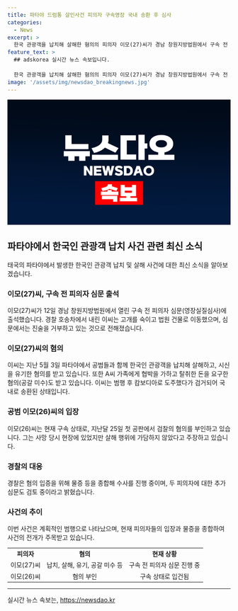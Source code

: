 ```yaml
---
title: 파타야 드럼통 살인사건 피의자 구속영장 국내 송환 후 심사
categories:
  - News
excerpt: >
  한국 관광객을 납치해 살해한 혐의의 피의자 이모(27)씨가 경남 창원지방법원에서 구속 전 피의자 심문에 출석했다. 이모씨는 5월 태국 파타야에서 납치해 살해한 한국 관광객 A(30대)씨의 시신을 유기한 혐의를 받으며, 혐의를 부인 중이다. 이씨는 캄보디아에서 범행 후 검거되어 국내로 송환되었고, 경찰 조사에서 진술을 거부하고 있다. 공범인 26세 이모씨는 혐의를 부인하며 재판을 받고 있다. 경찰은 물증을 토대로 혐의를 입증할 예정이며, 피의자들의 진술과 물증을 종합하여 수사할 예정이라고 밝혔다.
feature_text: >
  ## adskorea 실시간 뉴스 속보입니다.

  한국 관광객을 납치해 살해한 혐의의 피의자 이모(27)씨가 경남 창원지방법원에서 구속 전 피의자 심문에 출석했다. 이모씨는 5월 태국 파타야에서 납치해 살해한 한국 관광객 A(30대)씨의 시신을 유기한 혐의를 받으며, 혐의를 부인 중이다. 이씨는 캄보디아에서 범행 후 검거되어 국내로 송환되었고, 경찰 조사에서 진술을 거부하고 있다. 공범인 26세 이모씨는 혐의를 부인하며 재판을 받고 있다. 경찰은 물증을 토대로 혐의를 입증할 예정이며, 피의자들의 진술과 물증을 종합하여 수사할 예정이라고 밝혔다.
image: '/assets/img/newsdao_breakingnews.jpg'
---
```


<p><img src="/assets/img/newsdao_breakingnews.jpg" alt="adskorea 속보" /></p>

<h2 data-ke-size="size26">파타야에서 한국인 관광객 납치 사건 관련 최신 소식</h2>

<p data-ke-size="size16">태국의 파타야에서 발생한 한국인 관광객 납치 및 살해 사건에 대한 최신 소식을 알아보겠습니다.</p>

<h3>이모(27)씨, 구속 전 피의자 심문 출석</h3>

<p data-ke-size="size16">이모(27)씨가 12일 경남 창원지방법원에서 열린 구속 전 피의자 심문(영장실질심사)에 출석했습니다. 경찰 호송차에서 내린 이씨는 고개를 숙이고 법원 건물로 이동했으며, 심문에서는 진술을 거부하고 있는 것으로 전해졌습니다.</p>

<h3>이모(27)씨의 혐의</h3>

<p data-ke-size="size16">이씨는 지난 5월 3일 파타야에서 공범들과 함께 한국인 관광객을 납치해 살해하고, 시신을 유기한 혐의를 받고 있습니다. 또한 A씨 가족에게 협박을 가하고 탈취한 돈을 요구한 혐의(공갈 미수)도 받고 있습니다. 이씨는 범행 후 캄보디아로 도주했다가 검거되어 국내로 송환된 상태입니다.</p>

<h3>공범 이모(26)씨의 입장</h3>

<p data-ke-size="size16">이모(26)씨는 현재 구속 상태로, 지난달 25일 첫 공판에서 검찰의 혐의를 부인하고 있습니다. 그는 사망 당시 현장에 있었지만 살해 행위에 가담하지 않았다고 주장하고 있습니다.</p>

<h3>경찰의 대응</h3>

<p data-ke-size="size16">경찰은 혐의 입증을 위해 물증 등을 종합해 수사를 진행 중이며, 두 피의자에 대한 추가 심문도 검토 중이라고 밝혔습니다.</p>

<h3>사건의 추이</h3>

<p data-ke-size="size16">이번 사건은 계획적인 범행으로 나타났으며, 현재 피의자들의 입장과 물증을 종합하여 사건의 전개가 주목받고 있습니다.</p>

<table>
    <tr>
        <td style="text-align: center; height: 17px;"><b>피의자</b></td>
        <td style="text-align: center; height: 17px;"><b>혐의</b></td>
        <td style="text-align: center; height: 17px;"><b>현재 상황</b></td>
    </tr>
    <tr>
        <td style="text-align: center; height: 17px;">이모(27)씨</td>
        <td style="text-align: center; height: 17px;">납치, 살해, 유기, 공갈 미수 등</td>
        <td style="text-align: center; height: 17px;">구속 전 피의자 심문 진행 중</td>
    </tr>
    <tr>
        <td style="text-align: center; height: 17px;">이모(26)씨</td>
        <td style="text-align: center; height: 17px;">혐의 부인</td>
        <td style="text-align: center; height: 17px;">구속 상태로 입건됨</td>
    </tr>
</table>

<p><hr></p>
실시간 뉴스 속보는, <a href="https://newsdao.kr" rel="dofollow">https://newsdao.kr</a>


